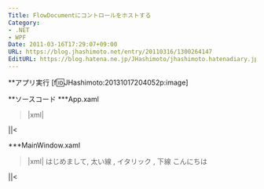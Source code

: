 ```yaml
---
Title: FlowDocumentにコントロールをホストする
Category:
- .NET
- WPF
Date: 2011-03-16T17:29:07+09:00
URL: https://blog.jhashimoto.net/entry/20110316/1300264147
EditURL: https://blog.hatena.ne.jp/JHashimoto/jhashimoto.hatenadiary.jp/atom/entry/12921228815717257958
---
```


**アプリ実行
[f:id:JHashimoto:20131017204052p:image]

**ソースコード
***App.xaml
>|xml|
<Application x:Class="HelloWorld.App"
             xmlns="http://schemas.microsoft.com/winfx/2006/xaml/presentation"
             xmlns:x="http://schemas.microsoft.com/winfx/2006/xaml"
             StartupUri="MainWindow.xaml">
</Application>
||<

***MainWindow.xaml
>|xml|
<Window x:Class="HellloWorld.MainWindow"
        xmlns="http://schemas.microsoft.com/winfx/2006/xaml/presentation"
        xmlns:x="http://schemas.microsoft.com/winfx/2006/xaml"
        Title="MainWindow" Height="200" Width="400">
    <FlowDocument>
        <Paragraph>
            はじめまして,
            <Run FontWeight="Bold">太い線</Run> ,
            <Run FontStyle="Italic">イタリック</Run> ,
            <Run TextDecorations="Underline">下線</Run>
        </Paragraph>
        <Paragraph>
            こんにちは
            <Rectangle Width="100" Height="10" Fill="Red"></Rectangle>
        </Paragraph>
    </FlowDocument>
</Window>
||<
